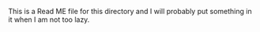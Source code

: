 This is a Read ME file for this directory and I will probably put something in it when I am not too lazy.